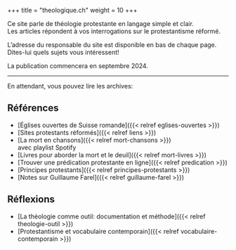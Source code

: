 +++
title = "theologique.ch"
weight = 10
+++


Ce site parle de théologie protestante en langage simple et clair.  
Les articles répondent à vos interrogations sur le protestantisme réformé.

L’adresse du responsable du site est disponible en bas de chaque page.  
Dites-lui quels sujets vous intéressent!

La publication commencera en septembre 2024.

----

En attendant, vous pouvez lire les archives:

## Références

- [Églises ouvertes de Suisse romande]({{< relref eglises-ouvertes >}})
- [Sites protestants réformés]({{< relref liens >}})
- [La mort en chansons]({{< relref mort-chansons >}})  
  avec playlist Spotify
- [Livres pour aborder la mort et le deuil]({{< relref mort-livres >}})
- [Trouver une prédication protestante en ligne]({{< relref predication >}})
- [Principes protestants]({{< relref principes-protestants >}})
- [Notes sur Guillaume Farel]({{< relref guillaume-farel >}})

## Réflexions

- [La théologie comme outil: documentation et méthode]({{< relref theologie-outil >}})
- [Protestantisme et vocabulaire contemporain]({{< relref vocabulaire-contemporain >}})
 